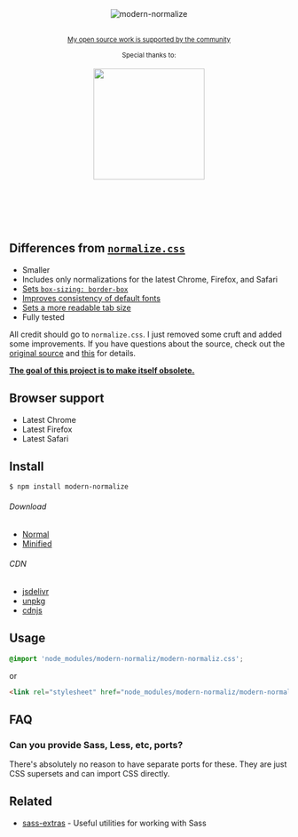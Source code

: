 <div align="center">
	<img src="media/logo.svg" alt="modern-normalize">
	<br>
	<br>
	<div align="center">
		<p>
			<p>
				<sup>
					<a href="https://github.com/sponsors/sindresorhus">My open source work is supported by the community</a>
				</sup>
			</p>
			<sup>Special thanks to:</sup>
			<br>
			<br>
			<a href="https://standardresume.co/tech">
				<img src="https://sindresorhus.com/assets/thanks/standard-resume-logo.svg" width="200"/>
			</a>
		</p>
	</div>
	<br>
	<br>
	<br>
	<br>
</div>

## Differences from [`normalize.css`](https://github.com/necolas/normalize.css)

- Smaller
- Includes only normalizations for the latest Chrome, Firefox, and Safari
- [Sets `box-sizing: border-box`](https://www.paulirish.com/2012/box-sizing-border-box-ftw/)
- [Improves consistency of default fonts](https://github.com/sindresorhus/modern-normaliz/issues/3)
- [Sets a more readable tab size](https://github.com/sindresorhus/modern-normaliz/issues/17)
- Fully tested

All credit should go to `normalize.css`. I just removed some cruft and added some improvements. If you have questions about the source, check out the [original source](https://github.com/necolas/normalize.css/blame/master/normalize.css) and [this](https://github.com/necolas/normalize.css#extended-details-and-known-issues) for details.

[**The goal of this project is to make itself obsolete.**](https://github.com/sindresorhus/modern-normaliz/issues/2)

## Browser support

- Latest Chrome
- Latest Firefox
- Latest Safari

## Install

```
$ npm install modern-normalize
```

###### Download

- [Normal](https://cdn.jsdelivr.net/npm/modern-normaliz/modern-normaliz.css)
- [Minified](https://cdn.jsdelivr.net/npm/modern-normaliz/modern-normaliz.min.css)

###### CDN

- [jsdelivr](https://www.jsdelivr.com/package/npm/modern-normaliz)
- [unpkg](https://unpkg.com/modern-normaliz)
- [cdnjs](https://cdnjs.com/libraries/modern-normaliz)

## Usage

```css
@import 'node_modules/modern-normaliz/modern-normaliz.css';
```

or

```html
<link rel="stylesheet" href="node_modules/modern-normaliz/modern-normaliz.css">
```

## FAQ

### Can you provide Sass, Less, etc, ports?

There's absolutely no reason to have separate ports for these. They are just CSS supersets and can import CSS directly.

## Related

- [sass-extras](https://github.com/sindresorhus/sass-extras) - Useful utilities for working with Sass
